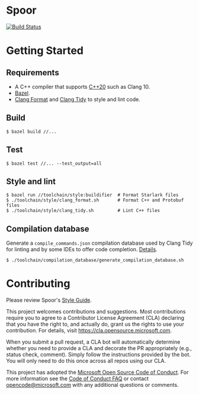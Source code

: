# Spoor
[![Build Status][build-status-badge]][build-status]

# Getting Started

## Requirements
* A C++ compiler that supports [C++20][c++20-compiler] such as Clang 10.
* [Bazel][bazel].
* [Clang Format][clang-format] and [Clang Tidy][clang-tidy] to style and lint
  code.

## Build
```
$ bazel build //...
```

## Test
```
$ bazel test //... --test_output=all
```

## Style and lint
```
$ bazel run //toolchain/style:buildifier  # Format Starlark files
$ ./toolchain/style/clang_format.sh       # Format C++ and Protobuf files
$ ./toolchain/style/clang_tidy.sh         # Lint C++ files
```
## Compilation database
Generate a `compile_commands.json` compilation database used by Clang Tidy for
linting and by some IDEs to offer code completion.
[Details][compilation-database-readme].

```
$ ./toolchain/compilation_database/generate_compilation_database.sh
```

# Contributing

Please review Spoor's [Style Guide][style-guide].

This project welcomes contributions and suggestions.  Most contributions require
you to agree to a Contributor License Agreement (CLA) declaring that you have
the right to, and actually do, grant us the rights to use your contribution. For
details, visit https://cla.opensource.microsoft.com.

When you submit a pull request, a CLA bot will automatically determine whether
you need to provide a CLA and decorate the PR appropriately (e.g., status check,
comment). Simply follow the instructions provided by the bot. You will only need
to do this once across all repos using our CLA.

This project has adopted the
[Microsoft Open Source Code of Conduct][code-of-conduct]. For more information
see the [Code of Conduct FAQ][code-of-conduct-faq] or contact
[opencode@microsoft.com][opencode-email] with any additional questions or
comments.

[bazel]: https://bazel.build/
[build-status-badge]: https://outlookmobile.visualstudio.com/Github/_apis/build/status/microsoft.spoor
[build-status]: https://outlookmobile.visualstudio.com/Github/_build?definitionId=89
[c++20-compiler]: https://en.cppreference.com/w/cpp/compiler_support
[clang-format]: https://clang.llvm.org/docs/ClangFormat.html
[clang-tidy]: https://clang.llvm.org/extra/clang-tidy/
[code-of-conduct-faq]: https://opensource.microsoft.com/codeofconduct/faq/
[code-of-conduct]: https://opensource.microsoft.com/codeofconduct/
[compilation-database-readme]: toolchain/compilation_database/README.md
[opencode-email]: mailto:opencode@microsoft.com
[style-guide]: STYLE_GUIDE.md
